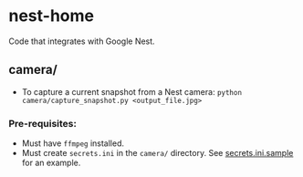 # nest-home

Code that integrates with Google Nest.

## camera/

- To capture a current snapshot from a Nest camera: `python camera/capture_snapshot.py <output_file.jpg>`

### Pre-requisites:
- Must have `ffmpeg` installed.
- Must create `secrets.ini` in the `camera/` directory. See [secrets.ini.sample](camera/secrets.ini.sample) for an example.


